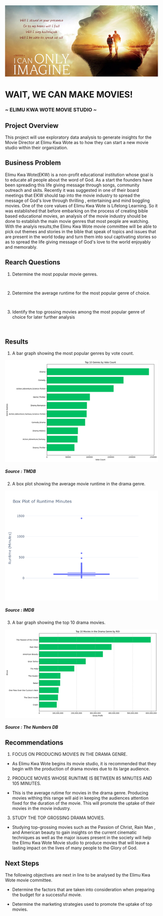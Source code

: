 ![Alt text](i_can_only_imagine.png)

# WAIT, WE CAN MAKE MOVIES!

###  ~ ELIMU KWA WOTE MOVIE STUDIO ~


## Project Overview 
This project will use exploratory data analysis to generate insights for the Movie Director at Elimu Kwa Wote as to how they can start a new movie studio within their organization. 


## Business Problem 

Elimu Kwa Wote(EKW) is a non-profit educational institution whose goal is to educate all people about the word of God. As a start the founders have been spreading this life giving message through songs, community outreach and skits. Recently it was suggested in one of their board meetings that EKW should tap into the movie industry to spread the message of God's love through thrilling , entertaining and mind boggling movies. One of the core values of Elimu Kwa Wote is Lifelong Learning. So it was established that before embarking on the process of creating bible based educational movies, an analysis of the movie industry should be done to establish the main movie genres that most people are watching. With the analyis results,the Elimu Kwa Wote movie committee will be able to pick out themes and stories in the bible that speak of topics and issues that are present in the world today and turn them into soul captivating stories so as to spread the life giving message of God's love to the world enjoyably and memorably.


## Rearch Questions

1. Determine the most popular movie genres. 
<br>

2. Determine the average runtime for the most popular genre of choice. 
<br>


3. Identify the top grossing movies among the most popular genre of choice for later further analysis
<br>


## Results

1. A bar graph showing the most popular genres by vote count. 

![Most Popular Genre by Vote Count](top_10_genres_bar_graph.png)

##### Source : TMDB

2. A box plot showing the average movie runtime in the drama genre.

![Drama Average Movie Runtime](drama_runtime_minutes_box_plot.png)

##### Source : IMDB


3.  A bar graph showing the top 10 drama movies. 

![Top 10 Drama Movies](Top_10_drama_movies_by_ROI.png)

##### Source : The Numbers DB



## Recommendations
1. FOCUS ON PRODUCING MOVIES IN THE DRAMA GENRE. 
- As Elimu Kwa Wote begins its movie studio, it is recommended that they begin with the production of drama movies due to its large audience.


2. PRODUCE MOVIES WHOSE RUNTIME IS BETWEEN 85 MINUTES AND 105 MINUTES. 
- This is the average rutime for movies in the drama genre. Producing movies withing this range will aid in keeping the audiences attention fixed for the duration of the movie. This will promote the uptake of their movies in the movie industry. 


3. STUDY THE TOP GROSSING DRAMA MOVIES.
- Studying top-grossing movies such as the Passion of Christ, Rain Man , and American beauty to gain insights on the current cinematic techniques as well as the major issues present in the society will help the Elimu Kwa Wote Movie studio to produce movies that will leave a lasting impact on the lives of many people to the Glory of God.

## Next Steps
The following objectives are next in line to be analysed by the Elimu Kwa Wote movie committee. 

- Determine the factors that are taken into consideration when preparing the budget for a successful movie. 

- Determine the marketing strategies used to promote the uptake of top  movies.
